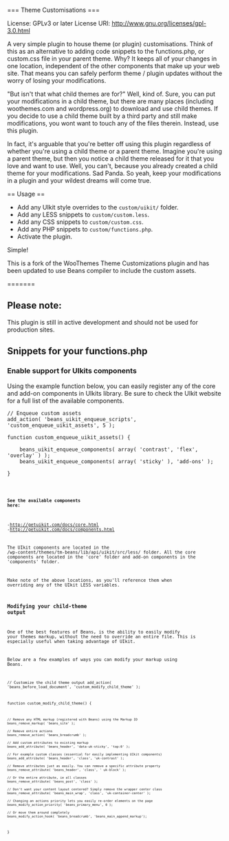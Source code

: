 === Theme Customisations ===

License: GPLv3 or later
License URI: http://www.gnu.org/licenses/gpl-3.0.html

A very simple plugin to house theme (or plugin) customisations. Think of this as an alternative to adding code snippets to the functions.php, or custom.css file in your parent theme. Why? It keeps all of your changes in one location, independent of the other components that make up your web site. That means you can safely perform theme / plugin updates without the worry of losing your modifications.

"But isn't that what child themes are for?" Well, kind of. Sure, you can put your modifications in a child theme, but there are many places (including woothemes.com and wordpress.org) to download and use child themes. If you decide to use a child theme built by a third party and still make modifications, you wont want to touch any of the files therein. Instead, use this plugin.

In fact, it's arguable that you're better off using this plugin regardless of whether you're using a child theme or a parent theme. Imagine you're using a parent theme, but then you notice a child theme released for it that you love and want to use. Well, you can't, because you already created a child theme for your modifications. Sad Panda. So yeah, keep your modifications in a plugin and your wildest dreams will come true.

== Usage ==

* Add any UIkit style overrides to the `custom/uikit/` folder.
* Add any LESS snippets to `custom/custom.less`.
* Add any CSS snippets to `custom/custom.css`.
* Add any PHP snippets to `custom/functions.php`.
* Activate the plugin.

Simple!

This is a fork of the WooThemes Theme Customizations plugin and has been updated to use Beans compiler to include the custom assets.

=======

## Please note:

This plugin is still in active development and should not be used for production sites.

## Snippets for your functions.php

### Enable support for UIkits components

Using the example function below, you can easily register any of the core and add-on components in UIkits library. Be sure to check the UIkit website for a full list of the available components.

<pre><code>// Enqueue custom assets
add_action( 'beans_uikit_enqueue_scripts', 'custom_enqueue_uikit_assets', 5 );

function custom_enqueue_uikit_assets() {

	beans_uikit_enqueue_components( array( 'contrast', 'flex', 'overlay' ) );
    beans_uikit_enqueue_components( array( 'sticky' ), 'add-ons' );

}<code></pre>

#### See the available components here:
-http://getuikit.com/docs/core.html
-http://getuikit.com/docs/components.html

The UIkit components are located in the /wp-content/themes/tm-beans/lib/api/uikit/src/less/ folder. All the core components are located in the 'core' folder and add-on components in the 'components' folder.

Make note of the above locations, as you'll reference them when overriding any of the UIkit LESS variables.

### Modifying your child-theme output

One of the best features of Beans, is the ability to easily modify your themes markup, without the need to override an entire file. This is especially useful when taking advantage of UIkit.

Below are a few examples of ways you can modify your markup using Beans.

<code>// Customize the child theme output
add_action( 'beans_before_load_document', 'custom_modify_child_theme' );

function custom_modify_child_theme() {

	// Remove any HTML markup (registered with Beans) using the Markup ID
    beans_remove_markup( 'beans_site' );

	// Remove entire actions
	beans_remove_action( 'beans_breadcrumb' );

	// Add custom attributes to existing markup
    beans_add_attribute( 'beans_header', 'data-uk-sticky', 'top:0' );

	// For example custom classes (essential for easily implementing UIkit components)
	beans_add_attribute( 'beans_header', 'class', 'uk-contrast' );

	// Remove attributes just as easily. You can remove a specific attribute property
	beans_remove_attribute( 'beans_header', 'class', ' uk-block' );

	// Or the entire attribute, ie all classes
	beans_remove_attribute( 'beans_post', 'class' );

	// Don't want your content layout centered? Simply remove the wrapper center class
	beans_remove_attribute( 'beans_main_wrap', 'class', 'uk-container-center' );

	// Changing an actions priority lets you easily re-order elements on the page
	beans_modify_action_priority( 'beans_primary_menu', 0 );

	// Or move them around completely
	beans_modify_action_hook( 'beans_breadcrumb', 'beans_main_append_markup');

}<code>

